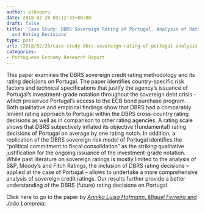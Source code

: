 ```yaml
---
author: albuquru
date: 2018-02-26 03:12:33+00:00
draft: false
title: 'Case Study: DBRS Sovereign Rating of Portugal. Analysis of Rating Methodology
  and Rating Decisions'
type: post
url: /2018/02/26/case-study-dbrs-sovereign-rating-of-portugal-analysis-of-rating-methodology-and-rating-decisions/
categories:
- Portuguese Economy Research Report
---
```


This paper examines the DBRS sovereign credit rating methodology and its rating decisions on Portugal. The paper identifies country-specific risk factors and technical specifications that justify the agency’s issuance of Portugal’s investment-grade notation throughout the sovereign debt crisis - which preserved Portugal’s access to the ECB bond purchase program. Both qualitative and empirical findings show that DBRS had a comparably lenient rating approach to Portugal within the DBRS cross-country rating decisions as well as in comparison to other rating agencies. A rating scale shows that DBRS subjectively inflated its objective (fundamental) rating decisions of Portugal on average by one rating notch. In addition, a replication of the DBRS sovereign risk model of Portugal identifies the “political commitment to fiscal consolidation” as the striking qualitative justification for the ongoing issuance of the investment-grade notation. While past literature on sovereign ratings is mostly limited to the analysis of S&P, Moody’s and Fitch Ratings, the inclusion of DBRS rating decisions – applied at the case of Portugal – allows to undertake a more comprehensive analysis of sovereign credit ratings. Our results further provide a better understanding of the DBRS (future) rating decisions on Portugal.

Click here to go to the paper by [_Annika Luisa Hofmann_, _Miguel Ferreira_ and ](https://econpapers.repec.org/paper/mdewpaper/0073.htm)_João Lampreia._
